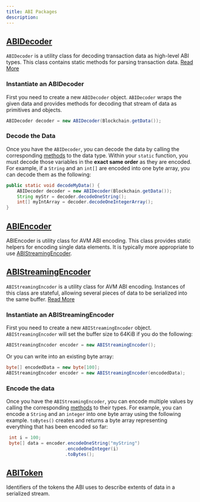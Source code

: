```yaml
---
title: ABI Packages
description:
---
```


## [ABIDecoder](https://avm-api.aion.network/org/aion/avm/userlib/abi/abidecoder)

`ABIDecoder` is a utility class for decoding transaction data as high-level ABI types. This class contains static methods for parsing transaction data. [Read More](https://avm-api.aion.network/org/aion/avm/userlib/abi/abidecoder)

### Instantiate an ABIDecoder

First you need to create a new `ABIDecoder` object. `ABIDecoder` wraps the given data and provides methods for decoding that stream of data as primitives and objects.

```java
ABIDecoder decoder = new ABIDecoder(Blockchain.getData());
```

### Decode the Data

Once you have the `ABIDecoder`, you can decode the data by calling the corresponding [methods](https://avm-api.aion.network/org/aion/avm/userlib/abi/abidecoder) to the data type. Within your `static` function, you must decode those variables in the **exact same order** as they are encoded. For example, if a `String` and an `int[]` are encoded into one byte array, you can decode them as the following:

```java
public static void decodeMyData() {
    ABIDecoder decoder = new ABIDecoder(Blockchain.getData());
    String myStr = decoder.decodeOneString();
    int[] myIntArray = decoder.decodeOneIntegerArray();
}
```

## [ABIEncoder](https://avm-api.aion.network/org/aion/avm/userlib/abi/abiencoder)

ABIEncoder is utility class for AVM ABI encoding. This class provides static helpers for encoding single data elements. It is typically more appropriate to use [ABIStreamingEncoder](https://docs.aion.network/docs/avm-apis#section--abistreamingencoder-https-avm-api-aion-network-org-aion-avm-userlib-abi-abistreamingencoder-).

## [ABIStreamingEncoder](https://avm-api.aion.network/org/aion/avm/userlib/abi/abistreamingencoder)

`ABIStreamingEncoder` is a utility class for AVM ABI encoding. Instances of this class are stateful, allowing several pieces of data to be serialized into the same buffer. [Read More](https://avm-api.aion.network/org/aion/avm/userlib/abi/abistreamingencoder)

### Instantiate an ABIStreamingEncoder

First you need to create a new `ABIStreamingEncoder` object. `ABIStreamingEncoder` will set the buffer size to 64KiB if you do the following:

```java
ABIStreamingEncoder encoder = new ABIStreamingEncoder();
```

Or you can write into an existing byte array:

```java
byte[] encodedData = new byte[100];
ABIStreamingEncoder encoder = new ABIStreamingEncoder(encodedData);
```

### Encode the data

Once you have the `ABIStreamingEncoder`, you can encode multiple values by calling the corresponding [methods](https://avm-api.aion.network/org/aion/avm/userlib/abi/abistreamingencoder) to their types. For example, you can encode a `String` and an `integer` into one byte array using the following example. `toBytes()` creates and returns a byte array representing everything that has been encoded so far:

```java
 int i = 100;
 byte[] data = encoder.encodeOneString("myString")
                      .encodeOneInteger(i)
                      .toBytes();
```

## [ABIToken](https://avm-api.aion.network/org/aion/avm/userlib/abi/abitoken)

Identifiers of the tokens the ABI uses to describe extents of data in a serialized stream.